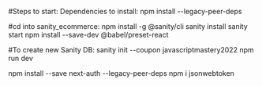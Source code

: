 #Steps to start:
Dependencies to install:
npm install --legacy-peer-deps

#cd into sanity_ecommerce:
npm install -g @sanity/cli
sanity install
sanity start
npm install --save-dev @babel/preset-react

#To create new Sanity DB:
sanity init --coupon javascriptmastery2022
npm run dev

npm install --save next-auth --legacy-peer-deps
npm i jsonwebtoken
